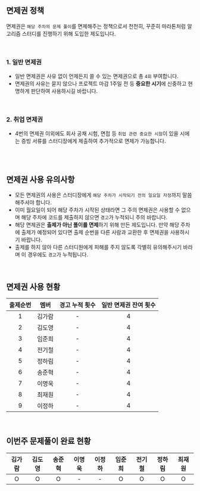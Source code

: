 ## 면제권 정책

면제권은 `해당 주차의 문제 풀이`를 면제해주는 정책으로서 천천히, 꾸준히 마라톤처럼 알고리즘 스터디를 진행하기 위해 도입한 제도입니다.

<br>

### 1. 일반 면제권

- 일반 면제권은 사유 없이 언제든지 쓸 수 있는 면제권으로 총 `4회` 부여합니다.
- 면제권의 사유는 묻지 않으나 프로젝트 마감 1주일 전 등 **중요한 시기**에 신중하고 현명하게 판단하여 사용하시길 바랍니다.

<br>

### 2. 취업 면제권

- 4번의 면제권 이외에도 회사 공채 시험, 면접 등 `취업 관련 중요한 시험`이 있을 시에는 증빙 서류를 스터디장에게 제출하여 추가적으로 면제가 가능합니다.

<br>
<br>

## 면제권 사용 유의사항

- 모든 면제권의 사용은 스터디장에게 `해당 주차가 시작되기 전의 일요일 자정`까지 말씀해주셔야 합니다.
- 이미 월요일이 되어 해당 주차가 시작된 상태라면 그 주의 면제권은 사용할 수 없으며 해당 주차에 코드를 제출하지 않으면 `경고`가 누적되니 주의 바랍니다.
- 해당 면제권은 **출제가 아닌 풀이를 면제**하기 위해 만든 제도입니다. 만약 해당 주차에 출제가 예정되어 있다면 출제 순번을 다른 사람과 교환한 후 면제권을 사용하시기 바랍니다.
- 출제를 하지 않아 다른 스터디원에게 피해를 주지 않도록 각별히 유의해주시기 바라며 이 경우에도 `경고`가 누적됩니다.

<br>

## 면제권 사용 현황

| 출제순번 |  멤버  | 경고 누적 횟수 | 일반 면제권 잔여 횟수 |
| :------: | :----: | :------------: | :-------------------: |
|    1     | 김가람 |       -        |           4           |
|    2     | 김도영 |       -        |           4           |
|    3     | 임준희 |       -        |           4           |
|    4     | 전기철 |       -        |           4           |
|    5     | 정하림 |       -        |           4           |
|    6     | 송준혁 |       -        |           4           |
|    7     | 이명욱 |       -        |           4           |
|    8     | 최재원 |       -        |           4           |
|    9     | 이정하 |       -        |           4           |

<br>

## 이번주 문제풀이 완료 현황

| 김가람 | 김도영 | 송준혁 | 이명욱 | 이정하 | 임준희 | 전기철 | 정하림 | 최재원 |
| :----: | :----: | :----: | :----: | :----: | :----: | :----: | :----: | :----: |
|   O    |   O    |   O    |   -    |   -    |   O    |   O    |   O    |   O    |
